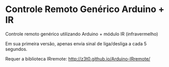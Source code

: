 # Controle Remoto Genérico Arduino + IR

Controle remoto genérico utilizando Arduino + módulo IR (infravermelho)

Em sua primeira versão, apenas envia sinal de liga/desliga a cada 5 segundos.

Requer a biblioteca IRremote: http://z3t0.github.io/Arduino-IRremote/
